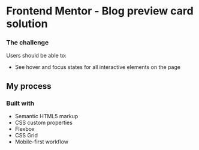 # Frontend Mentor - Blog preview card solution


### The challenge

Users should be able to:

- See hover and focus states for all interactive elements on the page

## My process

### Built with

- Semantic HTML5 markup
- CSS custom properties
- Flexbox
- CSS Grid
- Mobile-first workflow




